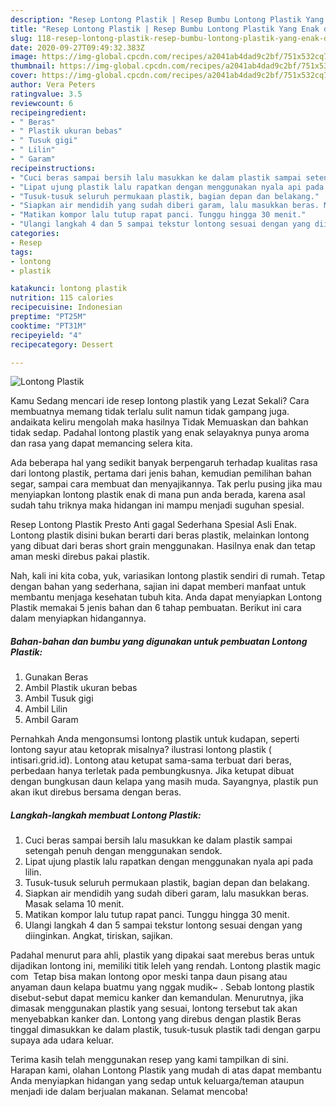 ```yaml
---
description: "Resep Lontong Plastik | Resep Bumbu Lontong Plastik Yang Enak dan Simpel"
title: "Resep Lontong Plastik | Resep Bumbu Lontong Plastik Yang Enak dan Simpel"
slug: 118-resep-lontong-plastik-resep-bumbu-lontong-plastik-yang-enak-dan-simpel
date: 2020-09-27T09:49:32.383Z
image: https://img-global.cpcdn.com/recipes/a2041ab4dad9c2bf/751x532cq70/lontong-plastik-foto-resep-utama.jpg
thumbnail: https://img-global.cpcdn.com/recipes/a2041ab4dad9c2bf/751x532cq70/lontong-plastik-foto-resep-utama.jpg
cover: https://img-global.cpcdn.com/recipes/a2041ab4dad9c2bf/751x532cq70/lontong-plastik-foto-resep-utama.jpg
author: Vera Peters
ratingvalue: 3.5
reviewcount: 6
recipeingredient:
- " Beras"
- " Plastik ukuran bebas"
- " Tusuk gigi"
- " Lilin"
- " Garam"
recipeinstructions:
- "Cuci beras sampai bersih lalu masukkan ke dalam plastik sampai setengah penuh dengan menggunakan sendok."
- "Lipat ujung plastik lalu rapatkan dengan menggunakan nyala api pada lilin."
- "Tusuk-tusuk seluruh permukaan plastik, bagian depan dan belakang."
- "Siapkan air mendidih yang sudah diberi garam, lalu masukkan beras. Masak selama 10 menit."
- "Matikan kompor lalu tutup rapat panci. Tunggu hingga 30 menit."
- "Ulangi langkah 4 dan 5 sampai tekstur lontong sesuai dengan yang diinginkan. Angkat, tiriskan, sajikan."
categories:
- Resep
tags:
- lontong
- plastik

katakunci: lontong plastik 
nutrition: 115 calories
recipecuisine: Indonesian
preptime: "PT25M"
cooktime: "PT31M"
recipeyield: "4"
recipecategory: Dessert

---
```



![Lontong Plastik](https://img-global.cpcdn.com/recipes/a2041ab4dad9c2bf/751x532cq70/lontong-plastik-foto-resep-utama.jpg)

Kamu Sedang mencari ide resep lontong plastik yang Lezat Sekali? Cara membuatnya memang tidak terlalu sulit namun tidak gampang juga. andaikata keliru mengolah maka hasilnya Tidak Memuaskan dan bahkan tidak sedap. Padahal lontong plastik yang enak selayaknya punya aroma dan rasa yang dapat memancing selera kita.

Ada beberapa hal yang sedikit banyak berpengaruh terhadap kualitas rasa dari lontong plastik, pertama dari jenis bahan, kemudian pemilihan bahan segar, sampai cara membuat dan menyajikannya. Tak perlu pusing jika mau menyiapkan lontong plastik enak di mana pun anda berada, karena asal sudah tahu triknya maka hidangan ini mampu menjadi suguhan spesial.

Resep Lontong Plastik Presto Anti gagal Sederhana Spesial Asli Enak. Lontong plastik disini bukan berarti dari beras plastik, melainkan lontong yang dibuat dari beras short grain menggunakan. Hasilnya enak dan tetap aman meski direbus pakai plastik.


Nah, kali ini kita coba, yuk, variasikan lontong plastik sendiri di rumah. Tetap dengan bahan yang sederhana, sajian ini dapat memberi manfaat untuk membantu menjaga kesehatan tubuh kita. Anda dapat menyiapkan Lontong Plastik memakai 5 jenis bahan dan 6 tahap pembuatan. Berikut ini cara dalam menyiapkan hidangannya.

<!--inarticleads1-->

##### Bahan-bahan dan bumbu yang digunakan untuk pembuatan Lontong Plastik:

1. Gunakan  Beras
1. Ambil  Plastik ukuran bebas
1. Ambil  Tusuk gigi
1. Ambil  Lilin
1. Ambil  Garam


Pernahkah Anda mengonsumsi lontong plastik untuk kudapan, seperti lontong sayur atau ketoprak misalnya? ilustrasi lontong plastik ( intisari.grid.id). Lontong atau ketupat sama-sama terbuat dari beras, perbedaan hanya terletak pada pembungkusnya. Jika ketupat dibuat dengan bungkusan daun kelapa yang masih muda. Sayangnya, plastik pun akan ikut direbus bersama dengan beras. 

<!--inarticleads2-->

##### Langkah-langkah membuat Lontong Plastik:

1. Cuci beras sampai bersih lalu masukkan ke dalam plastik sampai setengah penuh dengan menggunakan sendok.
1. Lipat ujung plastik lalu rapatkan dengan menggunakan nyala api pada lilin.
1. Tusuk-tusuk seluruh permukaan plastik, bagian depan dan belakang.
1. Siapkan air mendidih yang sudah diberi garam, lalu masukkan beras. Masak selama 10 menit.
1. Matikan kompor lalu tutup rapat panci. Tunggu hingga 30 menit.
1. Ulangi langkah 4 dan 5 sampai tekstur lontong sesuai dengan yang diinginkan. Angkat, tiriskan, sajikan.


Padahal menurut para ahli, plastik yang dipakai saat merebus beras untuk dijadikan lontong ini, memiliki titik leleh yang rendah. Lontong plastik magic com ‍ Tetap bisa makan lontong opor meski tanpa daun pisang atau anyaman daun kelapa buatmu yang nggak mudik~ ‍. Sebab lontong plastik disebut-sebut dapat memicu kanker dan kemandulan. Menurutnya, jika dimasak menggunakan plastik yang sesuai, lontong tersebut tak akan menyebabkan kanker dan. Lontong yang direbus dengan plastik Beras tinggal dimasukkan ke dalam plastik, tusuk-tusuk plastik tadi dengan garpu supaya ada udara keluar. 

Terima kasih telah menggunakan resep yang kami tampilkan di sini. Harapan kami, olahan Lontong Plastik yang mudah di atas dapat membantu Anda menyiapkan hidangan yang sedap untuk keluarga/teman ataupun menjadi ide dalam berjualan makanan. Selamat mencoba!
